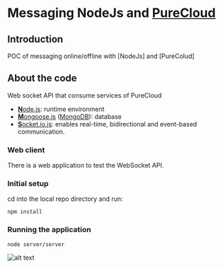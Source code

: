 # Messaging NodeJs and [PureCloud](https://www.genesys.com/platform/purecloud)

## Introduction

POC of messaging online/offline with [NodeJs] and [PureColud]

## About the code

Web socket API that consume services of PureCloud

* [**N**ode.js](https://nodejs.org): runtime environment
* [**M**ongoose.js](http://www.mongoosejs.com) ([MongoDB](https://www.mongodb.com)): database
* [**S**ocket.io.js](https://socket.io): enables real-time, bidirectional and event-based communication.

### Web client

There is a web application to test the WebSocket API.

### Initial setup

cd into the local repo directory and run:
```console
npm install
```

### Running the application
```console
node server/server
```

![alt text](https://drive.google.com/file/d/1t5lZYw91d6uI6ryBQcCdSv5K3DPXJ8_C/view?usp=sharing)
